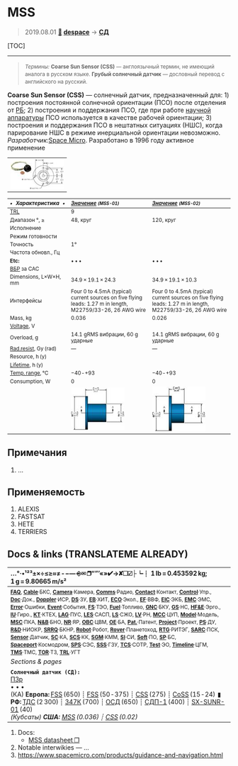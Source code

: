 # MSS
> 2019.08.01 **[🚀](../index/index.md) [despace](index.md)** → **[СД](sensor.md)**

[TOC]

---

> <small>*Термины:* **Coarse Sun Sensor (CSS)** — англоязычный термин, не имеющий аналога в русском языке. **Грубый солнечный датчик** — дословный перевод с английского на русский.</small>

**Coarse Sun Sensor (CSS)** — солнечный датчик, предназначенный для: 1) построения постоянной солнечной ориентации (ПСО) после отделения от [РБ](lv.md); 2) построения и поддержания ПСО, где при работе [научной аппаратуры](oe.md) ПСО используется в качестве рабочей ориентации; 3) построения и поддержания ПСО в нештатных ситуациях (НШС), когда парирование НШС в режиме инерциальной ориентации невозможно.  
*Разработчик:*[Space Micro](space_micro.md). Разработано в 1996 году активное применение

||
|:--|
|[![](f/sensor/m/mss_sm_pic1_thumb.jpg)](f/sensor/m/mss_sm_pic1.jpg)|

<small>

|*•    Характеристика    •*|*[Значение](si.md) <small>(MSS-01)</small>*|*[Значение](si.md) <small>(MSS-02)</small>*|
|:--|:--|:--|
|[TRL](trl.md)|9||
|Диапазон °, ≥|48, круг|120, круг|
|Исполнение|||
|Режим готовности|||
|Точность|1°||
|Частота обновл., Гц|||
|**Etc:**|• • •|• • •|
|[ВБР](srrq.md) за САС|||
|Dimensions, L×W×H, mm|34.9 × 19.1 × 24.3|34.9 × 19.1 × 10.3|
|Интерфейсы|Four 0 to 4.5mA (typical) current sources on five flying leads: 1.27 m in length, M22759/33-26, 26 AWG wire|Four 0 to 4.5mA (typical) current sources on five flying leads: 1.27 m in length, M22759/33-26, 26 AWG wire|
|Mass, kg|0.036|0.026|
|[Voltage](voltage.md), V|||
|Overload, g|14.1 gRMS вибрации, 60 g ударные|14.1 gRMS вибрации, 60 g ударные|
|[Rad.resist](ion_rad.md), Gy (rad)|—|—|
|Resource, h (y)|||
|[Lifetime](lifetime.md), h (y)|||
|[Temp. range](tcs.md), ℃|−40 ‑ +93|−40 ‑ +93|
|Consumption, W|0|0|
||[![](f/sensor/m/mss_sm_pic2_thumb.jpg)](f/sensor/m/mss_sm_pic2.jpg)|[![](f/sensor/m/mss_sm_pic3_thumb.jpg)](f/sensor/m/mss_sm_pic3.jpg)|

</small>



<p style="page-break-after:always"> </p>

## Примечания
   1. …



## Применяемость
   1. ALEXIS
   1. FASTSAT
   1. HETE
   1. TERRIERS



<p style="page-break-after:always"> </p>

## Docs & links (TRANSLATEME ALREADY)
|…°·•¹²³±×÷≤≥≈≠ ‑ −— ⎆✉ ❐“”’«»✔→✘☐☑├┕┆ 1 lb = 0.453592 kg; 1 g = 9.80665 m/s²|
|:--|
|<small>**[FAQ](faq.md)**, **[Cable](cable.md)**·БКС, **[Camera](cam.md)**·Камера, **[Comms](comms.md)**·Радио, **[Contact](contact.md)**·Контакт, **[Control](control.md)**·Упр., **[Doc](doc.md)**·Док., **[Doppler](doppler.md)**·ИСР, **[DS](ds.md)**·ЗУ, **[EB](eb.md)**·ХИТ, **[ECO](ecology.md)**·Экол., **[EF](ef.md)**·ВВФ, **[ElC](elc.md)**·ЭКБ, **[EMC](emc.md)**·ЭМС, **[Error](error.md)**·Ошибки, **[Event](event.md)**·События, **[FS](fs.md)**·ТЭО, **[Fuel](fuel.md)**·Топливо, **[GNC](gnc.md)**·БКУ, **[GS](scs.md)**·НС, **[HF&E](hfe.md)**·Эрго., **[IU](iu.md)**·Гиро., **[KT](kt.md)**·КТЕХ, **[LAG](lag.md)**·ПУC, **[LES](les.md)**·САСП, **[LS](ls.md)**·СЖО, **[LV](lv.md)**·РН, **[MCC](mcc.md)**·ЦУП, **[Model](model.md)**·Модель, **[MSC](sc.md)**·ПКА, **[N&B](nnb.md)**·БНО, **[NR](nr.md)**·ЯР, **[OBC](obc.md)**·ЦВМ, **[OE](oe.md)**·БА, **[Pat.](патент.md)**·Патент, **[Project](project.md)**·Проект, **[PS](ps.md)**·ДУ, **[R&D](rnd.md)**·НИОКР, **[SRRQ](srrq.md)**·БКНР, **[Robot](robotics.md)**·Робот, **[Rover](rover.md)**·Планетоход, **[RTG](rtg.md)**·РИТЭГ, **[SARC](sarc.md)**·ПСК, **[Sensor](sensor.md)**·Датчик, **[SC](sc.md)**·КА, **[SCS](scs.md)**·КК, **[SGM](sgm.md)**·КММ, **[SI](si.md)**·СИ, **[Soft](soft.md)**·ПО, **[SP](sp.md)**·БС, **[Spaceport](spaceport.md)**·Космодром, **[SPS](sps.md)**·СЭС, **[SSS](sss.md)**·ГЗУ, **[TCS](tcs.md)**·СОТР, **[Test](test.md)**·ЭО, **[Timeline](timeline.md)**·ЦГМ, **[TMS](tms.md)**·ТМС, **[TOR](tor.md)**·ТЗ, **[TRL](trl.md)**·УГТ</small>|
|*Sections & pages*|
|**`Солнечный датчик (СД):`**<br> [ПЗр](fov.md) <br>• • •<br> (КА) **Европа:** [FSS](fss_jo.md) (650) ┊ [FSS](fss.md) (50 ‑ 375) ┊ [CSS](css.md) (275) ┊ [CoSS](coss.md) (15 ‑ 24)  ▮  **РФ:** [ТДС](tds.md) (2 300) ┊ [347К](347k.md) (700) ┊ [ОСД](osd.md) (650) ┊ [СДП-1](sdp_1.md) (400) ┊ [SX-SUNR-01](sx_sunr_01.md) (40)<br> *(Кубсаты) **США:** [MSS](mss_sm.md) (0.036) ┊ [CSS](css_sm.md) (0.02)*|

   1. Docs:
      - [MSS datasheet ❐](f/sensor/m/mss_sm_datasheet.pdf)
   1. Notable interwikies — …
   1. <https://www.spacemicro.com/products/guidance-and-navigation.html>
